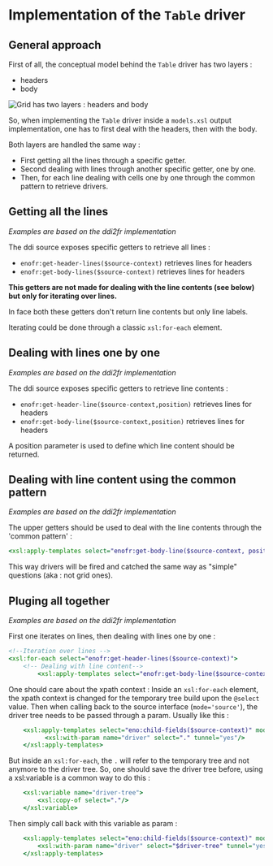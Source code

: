 # Implementation of the `Table` driver

## General approach
First of all, the conceptual model behind the `Table` driver has two layers :

- headers
- body

![Grid has two layers : headers and body](/doc/img/grid-model.png)

So, when implementing the `Table` driver inside a `models.xsl` output implementation, one has to first deal with the headers, then with the body.

Both layers are handled the same way :

- First getting all the lines through a specific getter.
- Second dealing with lines through another specific getter, one by one.
- Then, for each line dealing with cells one by one through the common pattern to retrieve drivers.

## Getting all the lines
*Examples are based on the ddi2fr implementation*

The ddi source exposes specific getters to retrieve all lines :

- `enofr:get-header-lines($source-context)` retrieves lines for headers
- `enofr:get-body-lines($source-context)` retrieves lines for headers

**This getters are not made for dealing with the line contents (see below) but only for iterating over lines.**

In face both these getters don't return line contents but only line labels.

Iterating could be done through a classic `xsl:for-each` element.

## Dealing with lines one by one
*Examples are based on the ddi2fr implementation*

The ddi source exposes specific getters to retrieve line contents :

- `enofr:get-header-line($source-context,position)` retrieves lines for headers
- `enofr:get-body-line($source-context,position)` retrieves lines for headers

A position parameter is used to define which line content should be returned.

## Dealing with line content using the common pattern
*Examples are based on the ddi2fr implementation*

The upper getters should be used to deal with the line contents through the 'common pattern' :

```xslt
<xsl:apply-templates select="enofr:get-body-line($source-context, position())" mode="source">
```

This way drivers will be fired and catched the same way as "simple" questions (aka : not grid ones).

## Pluging all together
*Examples are based on the ddi2fr implementation*

First one iterates on lines, then dealing with lines one by one :

```xslt
<!--Iteration over lines -->
<xsl:for-each select="enofr:get-header-lines($source-context)">
	<!-- Dealing with line content-->
        <xsl:apply-templates select="enofr:get-body-line($source-context, position())" mode="source">
```

One should care about the xpath context : Inside an `xsl:for-each` element, the xpath context is changed for the temporary tree build upon the `@select` value.
Then when calling back to the source interface (`mode='source'`), the driver tree needs to be passed through a param.
Usually like this :

```xslt
    <xsl:apply-templates select="eno:child-fields($source-context)" mode="source">
          <xsl:with-param name="driver" select="." tunnel="yes"/>
    </xsl:apply-templates>
```

But inside an `xsl:for-each`, the `.` will refer to the temporary tree and not anymore to the driver tree.
So, one should save the driver tree before, using a xsl:variable is a common way to do this :

```xslt
    <xsl:variable name="driver-tree">
	    <xsl:copy-of select="."/>
    </xsl:variable>
```

Then simply call back with this variable as param :
```xslt
    <xsl:apply-templates select="eno:child-fields($source-context)" mode="source">
    	<xsl:with-param name="driver" select="$driver-tree" tunnel="yes"/>
    </xsl:apply-templates>
```
